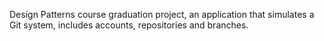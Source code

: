 Design Patterns course graduation project, an application that simulates a Git system, includes accounts, repositories and branches.
